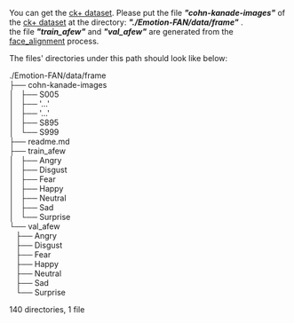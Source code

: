 You can get the [ck+ dataset](http://www.jeffcohn.net/Resources/). Please put the file ***"cohn-kanade-images"*** of the [ck+ dataset](http://www.jeffcohn.net/Resources/) at the directory: ***"./Emotion-FAN/data/frame"*** . <br>
the file ***"train_afew"*** and ***"val_afew"*** are generated from the [face_alignment](https://github.com/Open-Debin/Emotion-FAN/blob/dev/README.md#afew-dataset) process.

The files' directories under this path should look like below:

./Emotion-FAN/data/frame <br>
├── cohn-kanade-images <br>
│   ├── S005 <br>
│   ├── '...' <br>
│   ├── '...' <br> 
│   ├── S895 <br>
│   └── S999 <br>
├── readme.md <br>
├── train_afew <br>
│   ├── Angry <br>
│   ├── Disgust <br>
│   ├── Fear <br>
│   ├── Happy <br>
│   ├── Neutral <br>
│   ├── Sad <br>
│   └── Surprise <br>
└── val_afew <br>
    ├── Angry <br>
    ├── Disgust <br>
    ├── Fear <br>
    ├── Happy <br>
    ├── Neutral <br>
    ├── Sad <br>
    └── Surprise <br>

140 directories, 1 file
